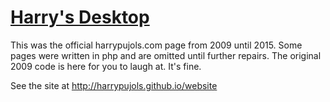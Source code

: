 [Harry's Desktop](http://harrypujols.github.io/website)
=================

This was the official harrypujols.com page from 2009 until 2015. Some pages were written in php and are omitted until further repairs. The original 2009 code is here for you to laugh at. It's fine.

See the site at http://harrypujols.github.io/website
